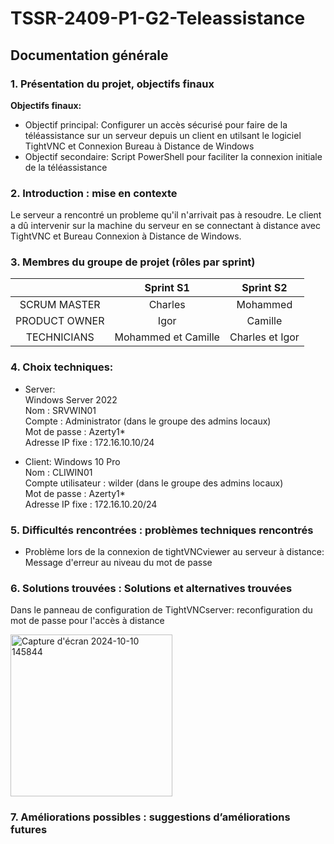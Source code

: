 # TSSR-2409-P1-G2-Teleassistance

## Documentation générale

### 1. Présentation du projet, objectifs finaux  

**Objectifs finaux:**
- Objectif principal: Configurer un accès sécurisé pour faire de la téléassistance sur un serveur depuis un client en utilsant le logiciel TightVNC et Connexion Bureau à Distance de Windows  
- Objectif secondaire: Script PowerShell pour faciliter la connexion initiale de la téléassistance  

### 2. Introduction : mise en contexte
Le serveur a rencontré un probleme qu'il n'arrivait pas à resoudre. Le client a dû intervenir sur la machine du serveur en se connectant à distance avec TightVNC et Bureau Connexion à Distance de Windows.

### 3. Membres du groupe de projet (rôles par sprint)

|   | Sprint S1 | Sprint S2 |  
| :--: | :-------: | :-------: |
| SCRUM MASTER | Charles | Mohammed |  
| PRODUCT OWNER | Igor | Camille |  
| TECHNICIANS | Mohammed et Camille | Charles et Igor |   

### 4. Choix techniques:

- Server:  
Windows Server 2022  
Nom : SRVWIN01  
Compte : Administrator (dans le groupe des admins locaux)  
Mot de passe : Azerty1*  
Adresse IP fixe : 172.16.10.10/24  

- Client: 
Windows 10 Pro  
Nom : CLIWIN01  
Compte utilisateur : wilder (dans le groupe des admins locaux)  
Mot de passe : Azerty1*  
Adresse IP fixe : 172.16.10.20/24  

### 5. Difficultés rencontrées : problèmes techniques rencontrés
- Problème lors de la connexion de tightVNCviewer au serveur à distance:  
Message d'erreur au niveau du mot de passe



### 6. Solutions trouvées : Solutions et alternatives trouvées
 Dans le panneau de configuration de TightVNCserver: reconfiguration du mot de passe pour l'accès à distance

<img width="259" alt="Capture d'écran 2024-10-10 145844" src="https://github.com/user-attachments/assets/cfdefe11-2eab-4bb6-a26c-3b3195bb4846">


### 7. Améliorations possibles : suggestions d’améliorations futures

